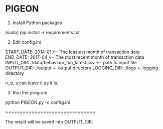 # PIGEON

1. Install Python packages

(sudo) pip install -r requirements.txt

2. Edit config.ini

START_DATE: 2014-01 <-- The leastest month of transaction data
END_DATE: 2017-04 <-- The most recent month of transaction data
INPUT_DIR: ./data/behaviour_txn_latest.csv <-- path to input file
OUTPUT_DIR: ./output <- output directory
LOGGING_DIR: ./logs <- logging directory

n, p, s can leave it as it is.

3. Run the program

python PIGEON.py -c config.ini

===============================

The result will be saved into OUTPUT_DIR.
